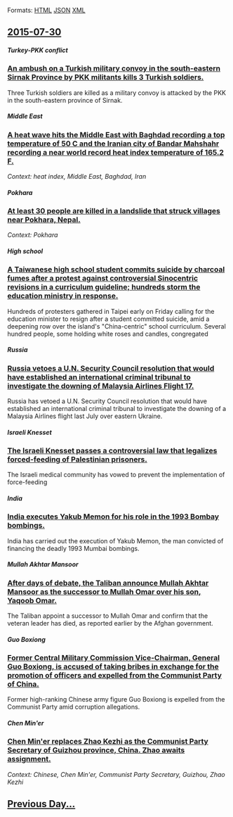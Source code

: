 
Formats: [HTML](2015/07/30/index.html)  [JSON](2015/07/30/index.json)  [XML](2015/07/30/index.xml)  

## [2015-07-30](/news/2015/07/30/index.md)

##### Turkey-PKK conflict
### [An ambush on a Turkish military convoy in the south-eastern Sirnak Province by PKK militants kills 3 Turkish soldiers. ](/news/2015/07/30/an-ambush-on-a-turkish-military-convoy-in-the-south-eastern-aa-rnak-province-by-pkk-militants-kills-3-turkish-soldiers.md)
Three Turkish soldiers are killed as a military convoy is attacked by the PKK in the south-eastern province of Sirnak.

##### Middle East
### [A heat wave hits the Middle East with Baghdad recording a top temperature of 50 C and the Iranian city of Bandar Mahshahr recording a near world record heat index temperature of 165.2 F. ](/news/2015/07/30/a-heat-wave-hits-the-middle-east-with-baghdad-recording-a-top-temperature-of-50-c-and-the-iranian-city-of-bandar-mahshahr-recording-a-near-w.md)
_Context: heat index, Middle East, Baghdad, Iran_

##### Pokhara
### [At least 30 people are killed in a landslide that struck villages near Pokhara, Nepal. ](/news/2015/07/30/at-least-30-people-are-killed-in-a-landslide-that-struck-villages-near-pokhara-nepal.md)
_Context: Pokhara_

##### High school
### [A Taiwanese high school student commits suicide by charcoal fumes after a protest against controversial Sinocentric revisions in a curriculum guideline; hundreds storm the education ministry in response. ](/news/2015/07/30/a-taiwanese-high-school-student-commits-suicide-by-charcoal-fumes-after-a-protest-against-controversial-sinocentric-revisions-in-a-curriculu.md)
Hundreds of protesters gathered in Taipei early on Friday calling for the education minister to resign after a student committed suicide, amid a deepening row over the island&#x27;s &quot;China-centric&quot; school curriculum. Several hundred people, some holding white roses and candles, congregated

##### Russia
### [Russia vetoes a U.N. Security Council resolution that would have established an international criminal tribunal to investigate the downing of Malaysia Airlines Flight 17. ](/news/2015/07/30/russia-vetoes-a-u-n-security-council-resolution-that-would-have-established-an-international-criminal-tribunal-to-investigate-the-downing-o.md)
Russia has vetoed a U.N. Security Council resolution that would have established an international criminal tribunal to investigate the downing of a Malaysia Airlines flight last July over eastern Ukraine.

##### Israeli Knesset
### [The Israeli Knesset passes a controversial law that legalizes forced-feeding of Palestinian prisoners. ](/news/2015/07/30/the-israeli-knesset-passes-a-controversial-law-that-legalizes-forced-feeding-of-palestinian-prisoners.md)
The Israeli medical community has vowed to prevent the implementation of force-feeding

##### India
### [India executes Yakub Memon for his role in the 1993 Bombay bombings. ](/news/2015/07/30/india-executes-yakub-memon-for-his-role-in-the-1993-bombay-bombings.md)
India has carried out the execution of Yakub Memon, the man convicted of financing the deadly 1993 Mumbai bombings.

##### Mullah Akhtar Mansoor
### [After days of debate, the Taliban announce Mullah Akhtar Mansoor as the successor to Mullah Omar over his son, Yaqoob Omar. ](/news/2015/07/30/after-days-of-debate-the-taliban-announce-mullah-akhtar-mansoor-as-the-successor-to-mullah-omar-over-his-son-yaqoob-omar.md)
The Taliban appoint a successor to Mullah Omar and confirm that the veteran leader has died, as reported earlier by the Afghan government.

##### Guo Boxiong
### [Former Central Military Commission Vice-Chairman, General Guo Boxiong, is accused of taking bribes in exchange for the promotion of officers and expelled from the Communist Party of China. ](/news/2015/07/30/former-central-military-commission-vice-chairman-general-guo-boxiong-is-accused-of-taking-bribes-in-exchange-for-the-promotion-of-officers.md)
Former high-ranking Chinese army figure Guo Boxiong is expelled from the Communist Party amid corruption allegations.

##### Chen Min'er
### [Chen Min'er replaces Zhao Kezhi as the Communist Party Secretary of Guizhou province, China. Zhao awaits assignment. ](/news/2015/07/30/chen-min-er-replaces-zhao-kezhi-as-the-communist-party-secretary-of-guizhou-province-china-zhao-awaits-assignment.md)
_Context: Chinese, Chen Min'er, Communist Party Secretary, Guizhou, Zhao Kezhi_

## [Previous Day...](/news/2015/07/29/index.md)

